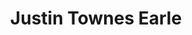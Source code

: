 ---
title: "Justin Townes Earle"
summary: "Justin Townes Earle was an American singer-songwriter and musician. After his debut, EP Yuma , he released eight full-length albums. He was recognized with an Americana Music Award for Emerging Artist of the Year in 2009 and for Song of the Year in 2011 for \"Harlem River Blues\". His father is alternative country artist Steve Earle."
slug: "justin-townes-earle"
image: "justin-townes-earle.jpg"
apple_music_artist_url: "https://music.apple.com/gb/artist/justin-townes-earle/216060599"
wikipedia_url: "https://en.wikipedia.org/wiki/Justin_Townes_Earle"
---